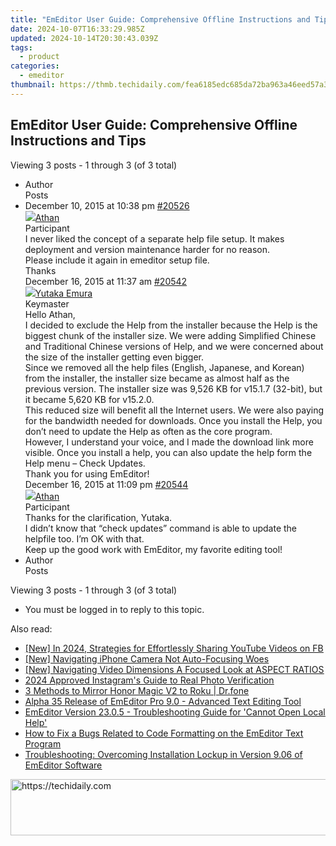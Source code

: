 ```yaml
---
title: "EmEditor User Guide: Comprehensive Offline Instructions and Tips"
date: 2024-10-07T16:33:29.985Z
updated: 2024-10-14T20:30:43.039Z
tags:
  - product
categories:
  - emeditor
thumbnail: https://thmb.techidaily.com/fea6185edc685da72ba963a46eed57a3a71d461697393364ab3bd89b9977de72.jpg
---
```


## EmEditor User Guide: Comprehensive Offline Instructions and Tips

Viewing 3 posts - 1 through 3 (of 3 total)

* Author  
Posts
* December 10, 2015 at 10:38 pm [#20526](https://tools.techidaily.com/emeditor/products/)  
[![](https://secure.gravatar.com/avatar/169b37e49411412c6f1976cac984bd27?s=80&d=identicon&r=g)Athan](https://www.emeditor.com/forums/users/Athan/ "View Athan's profile")  
Participant  
I never liked the concept of a separate help file setup. It makes deployment and version maintenance harder for no reason.  
 Please include it again in emeditor setup file.  
Thanks  
December 16, 2015 at 11:37 am [#20542](https://tools.techidaily.com/emeditor/products/)  
[![](https://secure.gravatar.com/avatar/a0a6377144ed3636f985d87303f65ed2?s=80&d=identicon&r=g)Yutaka Emura](https://www.emeditor.com/forums/users/yemura/ "View Yutaka Emura's profile")  
Keymaster  
Hello Athan,  
I decided to exclude the Help from the installer because the Help is the biggest chunk of the installer size. We were adding Simplified Chinese and Traditional Chinese versions of Help, and we were concerned about the size of the installer getting even bigger.  
Since we removed all the help files (English, Japanese, and Korean) from the installer, the installer size became as almost half as the previous version. The installer size was 9,526 KB for v15.1.7 (32-bit), but it became 5,620 KB for v15.2.0.  
This reduced size will benefit all the Internet users. We were also paying for the bandwidth needed for downloads. Once you install the Help, you don’t need to update the Help as often as the core program.  
However, I understand your voice, and I made the download link more visible. Once you install a help, you can also update the help form the Help menu – Check Updates.  
Thank you for using EmEditor!  
December 16, 2015 at 11:09 pm [#20544](https://tools.techidaily.com/emeditor/products/)  
[![](https://secure.gravatar.com/avatar/169b37e49411412c6f1976cac984bd27?s=80&d=identicon&r=g)Athan](https://www.emeditor.com/forums/users/Athan/ "View Athan's profile")  
Participant  
Thanks for the clarification, Yutaka.  
 I didn’t know that “check updates” command is able to update the helpfile too. I’m OK with that.  
Keep up the good work with EmEditor, my favorite editing tool!
* Author  
Posts

Viewing 3 posts - 1 through 3 (of 3 total)

* You must be logged in to reply to this topic.

<ins class="adsbygoogle"
     style="display:block"
     data-ad-format="autorelaxed"
     data-ad-client="ca-pub-7571918770474297"
     data-ad-slot="1223367746"></ins>

<ins class="adsbygoogle"
     style="display:block"
     data-ad-client="ca-pub-7571918770474297"
     data-ad-slot="8358498916"
     data-ad-format="auto"
     data-full-width-responsive="true"></ins>

<span class="atpl-alsoreadstyle">Also read:</span>
<div><ul>
<li><a href="https://facebook-video-content.techidaily.com/new-in-2024-strategies-for-effortlessly-sharing-youtube-videos-on-fb/"><u>[New] In 2024, Strategies for Effortlessly Sharing YouTube Videos on FB</u></a></li>
<li><a href="https://article-knowledge.techidaily.com/new-navigating-iphone-camera-not-auto-focusing-woes/"><u>[New] Navigating iPhone Camera Not Auto-Focusing Woes</u></a></li>
<li><a href="https://youtube-help.techidaily.com/new-navigating-video-dimensions-a-focused-look-at-aspect-ratios/"><u>[New] Navigating Video Dimensions A Focused Look at ASPECT RATIOS</u></a></li>
<li><a href="https://instagram-videos.techidaily.com/2024-approved-instagrams-guide-to-real-photo-verification/"><u>2024 Approved Instagram's Guide to Real Photo Verification</u></a></li>
<li><a href="https://screen-mirror.techidaily.com/3-methods-to-mirror-honor-magic-v2-to-roku-drfone-by-drfone-android/"><u>3 Methods to Mirror Honor Magic V2 to Roku | Dr.fone</u></a></li>
<li><a href="https://win-special.techidaily.com/alpha-35-release-of-emeditor-pro-90-advanced-text-editing-tool/"><u>Alpha 35 Release of EmEditor Pro 9.0 - Advanced Text Editing Tool</u></a></li>
<li><a href="https://win-special.techidaily.com/emeditor-version-2305-troubleshooting-guide-for-cannot-open-local-help/"><u>EmEditor Version 23.0.5 - Troubleshooting Guide for 'Cannot Open Local Help'</u></a></li>
<li><a href="https://win-special.techidaily.com/how-to-fix-a-bugs-related-to-code-formatting-on-the-emeditor-text-program/"><u>How to Fix a Bugs Related to Code Formatting on the EmEditor Text Program</u></a></li>
<li><a href="https://win-special.techidaily.com/troubleshooting-overcoming-installation-lockup-in-version-906-of-emeditor-software/"><u>Troubleshooting: Overcoming Installation Lockup in Version 9.06 of EmEditor Software</u></a></li>
</ul></div>

<!-- affiliate ads begin -->
<a href="https://versadesk.pxf.io/c/5597632/1828647/21290" target="_top" id="1828647">
  <img src="//a.impactradius-go.com/display-ad/21290-1828647" border="0" alt="https://techidaily.com" width="728" height="90"/>
</a>
<img height="0" width="0" src="https://versadesk.pxf.io/i/5597632/1828647/21290" style="position:absolute;visibility:hidden;" border="0" />
<!-- affiliate ads end -->

